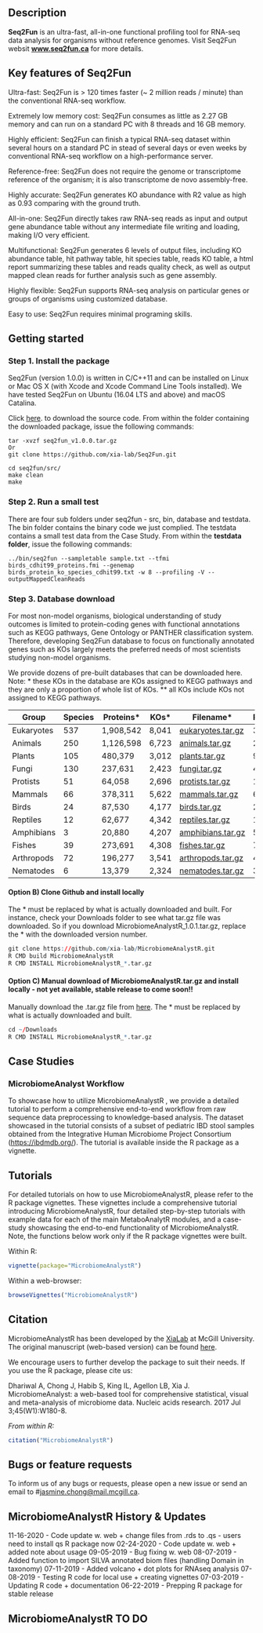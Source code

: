 ## Description 

**Seq2Fun** is an ultra-fast, all-in-one functional profiling tool for RNA-seq data analysis for organisms without reference genomes.
Visit Seq2Fun websit **www.seq2fun.ca** for more details.


## Key features of Seq2Fun
Ultra-fast: Seq2Fun is > 120 times faster (~ 2 million reads / minute) than the conventional RNA-seq workflow.

Extremely low memory cost: Seq2Fun consumes as little as 2.27 GB memory and can run on a standard PC with 8 threads and 16 GB memory.

Highly efficient: Seq2Fun can finish a typical RNA-seq dataset within several hours on a standard PC in stead of several days or even weeks by conventional RNA-seq workflow on a high-performance server.

Reference-free: Seq2Fun does not require the genome or transcriptome reference of the organism; it is also transcriptome de novo assembly-free.

Highly accurate: Seq2Fun generates KO abundance with R2 value as high as 0.93 comparing with the ground truth.

All-in-one: Seq2Fun directly takes raw RNA-seq reads as input and output gene abundance table without any intermediate file writing and loading, making I/O very efficient.

Multifunctional: Seq2Fun generates 6 levels of output files, including KO abundance table, hit pathway table, hit species table, reads KO table, a html report summarizing these tables and reads quality check, as well as output mapped clean reads for further analysis such as gene assembly.

Highly flexible: Seq2Fun supports RNA-seq analysis on particular genes or groups of organisms using customized database.

Easy to use: Seq2Fun requires minimal programing skills.

## Getting started
### Step 1. Install the package
Seq2Fun (version 1.0.0) is written in C/C++11 and can be installed on Linux or Mac OS X (with Xcode and Xcode Command Line Tools installed). 
We have tested Seq2Fun on Ubuntu (16.04 LTS and above) and macOS Catalina.

Click [here](). to download the source code. From within the folder containing the downloaded package, issue the following commands:

```
tar -xvzf seq2fun_v1.0.0.tar.gz
Or 
git clone https://github.com/xia-lab/Seq2Fun.git

cd seq2fun/src/
make clean
make
```
### Step 2. Run a small test 
There are four sub folders under seq2fun - src, bin, database and testdata. The bin folder contains the binary code we just complied. The testdata contains a small test data from the Case Study.
From within the **testdata folder**, issue the following commands:
```
../bin/seq2fun --sampletable sample.txt --tfmi birds_cdhit99_proteins.fmi --genemap birds_protein_ko_species_cdhit99.txt -w 8 --profiling -V --outputMappedCleanReads
```


### Step 3. Database download 
For most non-model organisms, biological understanding of study outcomes is limited to protein-coding genes with functional annotations such as KEGG pathways, Gene Ontology or PANTHER classification system. Therefore, developing Seq2Fun database to focus on functionally annotated genes such as KOs largely meets the preferred needs of most scientists studying non-model organisms.

We provide dozens of pre-built databases that can be downloaded here.
Note: * these KOs in the database are KOs assigned to KEGG pathways and they are only a proportion of whole list of KOs.
** all KOs include KOs not assigned to KEGG pathways.

| Group | Species	| Proteins*	| KOs*	| Filename*	| Proteins**	| KOs**	| Filename** |
| ----- | ------- | --------- | ----- | --------- | ----------- | ----- | ---------- |
| Eukaryotes	| 537	| 1,908,542	| 8,041	| [eukaryotes.tar.gz](http://gofile.me/4esAc/lwO0sfr5c)	| 3,950,549	| 15,302	| [eukaryotes_all_KOs.tar.gz](http://gofile.me/4esAc/3GNJ1lfNg)| 
| Animals	| 250	| 1,126,598	| 6,723	| [animals.tar.gz](http://gofile.me/4esAc/MfQbpPK02)	| 2,446,258	| 12,984	| [animals_all_KOs.tar.gz](http://gofile.me/4esAc/XkLMHAOnn) | 
| Plants	| 105	| 480,379	| 3,012	| [plants.tar.gz](http://gofile.me/4esAc/jp5UT8xwG")	| 926,166	| 6,363	| [plants_all_KOs.tar.gz](http://gofile.me/4esAc/2UTNtmlWs) | 
| Fungi	| 130	| 237,631	| 2,423	| [fungi.tar.gz](http://gofile.me/4esAc/1vo0BgUTU)	| 444,690	| 4,987	| [fungi_all_KOs.tar.gz](http://gofile.me/4esAc/gwqs6EXU0) 
| Protists	| 51	| 64,058	| 2,696	| [protists.tar.gz](http://gofile.me/4esAc/Cbb9LcFLS)	| 133,614	| 6,505	| [protists_all_KOs.tar.gz](http://gofile.me/4esAc/So4gxKC7Q) | 
| Mammals	| 66	| 378,311	| 5,622	| [mammals.tar.gz](http://gofile.me/4esAc/PYOHX6r1y)	| 689,252	| 11,078	| [mammals_all_KOs.tar.gz](http://gofile.me/4esAc/4SGD2Psmp) | 
| Birds	| 24	| 87,530	| 4,177	| [birds.tar.gz](http://gofile.me/4esAc/G0QBrqmvn)	| 208,153	| 9,718	| [birds_all_KOs.tar.gz](http://gofile.me/4esAc/8FtrhiJf0) |
| Reptiles	| 12	| 62,677	| 4,342	| [reptiles.tar.gz](http://gofile.me/4esAc/GjjKjzAsL)	| 153,373	| 10,113	| [reptiles_all_KOs.tar.gz](http://gofile.me/4esAc/K5YUqVVtW) | 
| Amphibians	| 3	| 20,880	| 4,207	| [amphibians.tar.gz](http://gofile.me/4esAc/zUegm99hY)	| 50,137	| 9,715	| [amphibians_all_KOs.tar.gz](http://gofile.me/4esAc/qAmasYGsg) | 
| Fishes	| 39	| 273,691	| 4,308	| [fishes.tar.gz](http://gofile.me/4esAc/VCC2q7LC6)	| 783,801	| 10,510	| [fishes_all_KOs.tar.gz](http://gofile.me/4esAc/Iwjwuxoym) | 
| Arthropods	| 72	| 196,277	| 3,541	| [arthropods.tar.gz](http://gofile.me/4esAc/tu3lbSwk2)	| 455,750	| 8,723	| [arthropods_all_KOs.tar.gz](http://gofile.me/4esAc/EGYQpJobd) | 
| Nematodes	| 6	| 13,379	| 2,324	| [nematodes.tar.gz](http://gofile.me/4esAc/6axLombcd)	| 30,128	| 5,260	| [nematodes_all_KOs.tar.gz](http://gofile.me/4esAc/rS4CkbRpt) | 

#### Option B) Clone Github and install locally

The * must be replaced by what is actually downloaded and built. For instance, check your Downloads folder to see what tar.gz file was downloaded. So if you download MicrobiomeAnalystR_1.0.1.tar.gz, replace the * with the downloaded version number.  

```R
git clone https://github.com/xia-lab/MicrobiomeAnalystR.git
R CMD build MicrobiomeAnalystR
R CMD INSTALL MicrobiomeAnalystR_*.tar.gz

```

#### Option C) Manual download of MicrobiomeAnalystR.tar.gz and install locally - not yet available, stable release to come soon!!

Manually download the .tar.gz file from [here](https://www.dropbox.com/s/wk43rs9hswzypgt/MicrobiomeAnalystR_0.0.0.9000.tar.gz?dl=0). The * must be replaced by what is actually downloaded and built.  

```R
cd ~/Downloads
R CMD INSTALL MicrobiomeAnalystR_*.tar.gz

```

## Case Studies

### MicrobiomeAnalyst Workflow

To showcase how to utilize MicrobiomeAnalystR , we provide a detailed tutorial to perform a comprehensive end-to-end workflow from raw sequence data preprocessing to knowledge-based analysis. The dataset showcased in the tutorial consists of a subset of pediatric IBD stool samples obtained from the Integrative Human Microbiome Project Consortium (https://ibdmdb.org/). The tutorial is available inside the R package as a vignette.

## Tutorials

For detailed tutorials on how to use MicrobiomeAnalystR, please refer to the R package vignettes. These vignettes include a comprehensive tutorial introducing MicrobiomeAnalystR, four detailed step-by-step tutorials with example data for each of the main MetaboAnalytR  modules, and a case-study showcasing the end-to-end functionality of MicrobiomeAnalystR. Note, the functions below work only if the R package vignettes were built. 

Within R:
```R
vignette(package="MicrobiomeAnalystR")
```

Within a web-browser:
```R
browseVignettes("MicrobiomeAnalystR")
```

## Citation

MicrobiomeAnalystR has been developed by the [XiaLab](http://xialabresearch.com/) at McGill University. The original manuscript (web-based version) can be found [here](https://www.ncbi.nlm.nih.gov/pubmed/28449106). 

We encourage users to further develop the package to suit their needs. If you use the R package, please cite us: 

Dhariwal A, Chong J, Habib S, King IL, Agellon LB, Xia J. MicrobiomeAnalyst: a web-based tool for comprehensive statistical, visual and meta-analysis of microbiome data. Nucleic acids research. 2017 Jul 3;45(W1):W180-8.

*From within R:*

```R
citation("MicrobiomeAnalystR")
```

## Bugs or feature requests

To inform us of any bugs or requests, please open a new issue or send an email to #jasmine.chong@mail.mcgill.ca.

## MicrobiomeAnalystR History & Updates

11-16-2020 - Code update w. web + change files from .rds to .qs - users need to install qs R package now
02-24-2020 - Code update w. web + added note about usage
09-05-2019 - Bug fixing w. web
08-07-2019 - Added function to import SILVA annotated biom files (handling Domain in taxonomy)
07-11-2019 - Added volcano + dot plots for RNAseq analysis
07-08-2019 - Testing R code for local use + creating vignettes
07-03-2019 - Updating R code + documentation
06-22-2019 - Prepping R package for stable release

## MicrobiomeAnalystR TO DO


